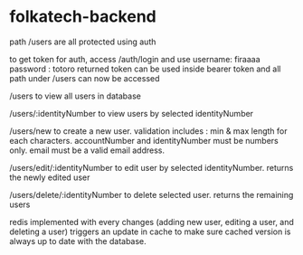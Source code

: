 # folkatech-backend

path /users are all protected using auth

to get token for auth, access /auth/login and use 
    username: firaaaa
    password : totoro 
returned token can be used inside bearer token and all path under /users can now be accessed

/users to view all users in database 

/users/:identityNumber to view users by selected identityNumber 

/users/new to create a new user. validation includes : min & max length for each characters. accountNumber and identityNumber must be numbers only. email must be a valid email address. 

/users/edit/:identityNumber to edit user by selected identityNumber. returns the newly edited user 

/users/delete/:identityNumber to delete selected user. returns the remaining users

redis implemented with every changes (adding new user, editing a user, and deleting a user) triggers an update in cache to make sure cached version is always up to date with the database.


